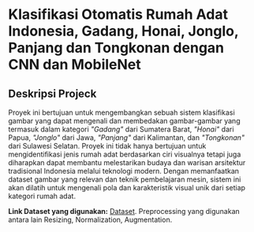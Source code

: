 # Klasifikasi Otomatis Rumah Adat Indonesia, Gadang, Honai, Jonglo, Panjang dan Tongkonan dengan CNN dan MobileNet

## Deskripsi Projeck

Proyek ini bertujuan untuk mengembangkan sebuah sistem klasifikasi gambar yang dapat mengenali dan membedakan gambar-gambar yang termasuk dalam kategori *"Gadang"* dari Sumatera Barat, *"Honai"* dari Papua, *"Jonglo"* dari Jawa, *"Panjang"* dari Kalimantan, dan *"Tongkonan"* dari Sulawesi Selatan. Proyek ini tidak hanya bertujuan untuk mengidentifikasi jenis rumah adat berdasarkan ciri visualnya tetapi juga diharapkan dapat membantu melestarikan budaya dan warisan arsitektur tradisional Indonesia melalui teknologi modern. Dengan memanfaatkan dataset gambar yang relevan dan teknik pembelajaran mesin, sistem ini akan dilatih untuk mengenali pola dan karakteristik visual unik dari setiap kategori rumah adat. 

**Link Dataset yang digunakan:** [Dataset](https://drive.google.com/drive/folders/1J6V4J4uwRKofPFGLV5SuDyNQJudmETFP?usp=sharing). Preprocessing yang digunakan antara lain Resizing, Normalization, Augmentation.


